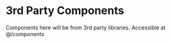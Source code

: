 # 3rd Party Components

Components here will be from 3rd party libraries. Accessible at @/components